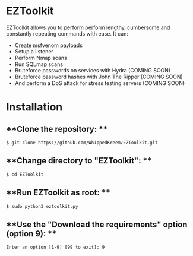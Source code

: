 # **EZToolkit**
EZToolkit allows you to perform perform lengthy, cumbersome and constantly repeating commands with ease. It can:
 - Create msfvenom payloads
 - Setup a listener
 - Perform Nmap scans
 - Run SQLmap scans
 - Bruteforce passwords on services with Hydra (COMING SOON)
 - Bruteforce password hashes with John The Ripper (COMING SOON)
 - And perform a DoS attack for stress testing servers (COMING SOON)

# **Installation**
## **Clone the repository: **
```
$ git clone https://github.com/Wh1ppedKreem/EZToolkit.git
```
## **Change directory to "EZToolkit": **
```
$ cd EZToolkit
```
## **Run EZToolkit as root: **
```
$ sudo python3 eztoolkit.py
```
## **Use the "Download the requirements" option (option 9): **
```
Enter an option [1-9] [99 to exit]: 9
```
